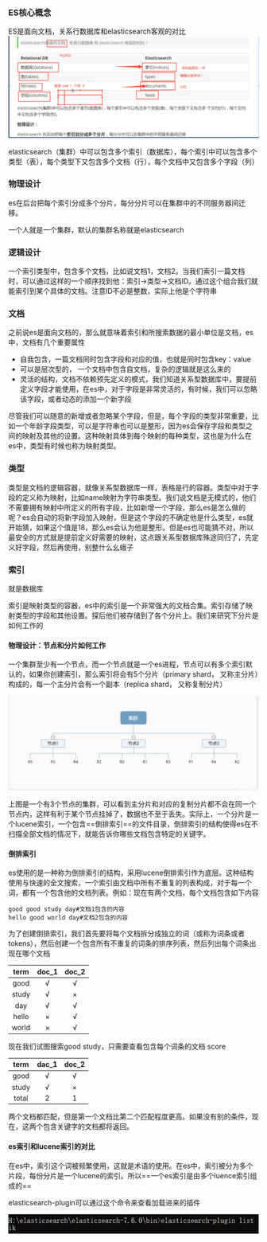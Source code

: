 ### ES核心概念

ES是面向文档，关系行数据库和elasticsearch客观的对比![image-20201207144229939](upload\image-20201207144229939.png)

elasticsearch（集群）中可以包含多个索引（数据库），每个索引中可以包含多个类型（表），每个类型下又包含多个文档（行），每个文档中又包含多个字段（列）

### 物理设计

es在后台把每个索引分成多个分片，每分分片可以在集群中的不同服务器间迁移。

一个人就是一个集群，默认的集群名称就是elasticsearch

### 逻辑设计

一个索引类型中，包含多个文档，比如说文档1，文档2。当我们索引一篇文档时，可以通过这样的一个顺序找到他：索引->类型->文档ID。通过这个组合我们就能索引到某个具体的文档。注意ID不必是整数，实际上他是个字符串

### 文档

之前说es是面向文档的，那么就意味着索引和所搜索数据的最小单位是文档，es中，文档有几个重要属性

* 自我包含，一篇文档同时包含字段和对应的值，也就是同时包含key：value
* 可以是层次型的， 一个文档中包含自文档，复杂的逻辑就是这么来的
* 灵活的结构，文档不依赖预先定义的模式，我们知道关系型数据库中，要提前定义字段才能使用，在es中，对于字段是非常灵活的，有时候，我们可以忽略该字段，或者动态的添加一个新字段

尽管我们可以随意的新增或者忽略某个字段，但是，每个字段的类型非常重要，比如一个年龄字段类型，可以是字符串也可以是整形，因为es会保存字段和类型之间的映射及其他的设置。这种映射具体到每个映射的每种类型，这也是为什么在es中，类型有时候也称为映射类型。

###  类型

类型是文档的逻辑容器，就像关系型数据库一样，表格是行的容器。类型中对于字段的定义称为映射，比如name映射为字符串类型。我们说文档是无模式的，他们不需要拥有映射中所定义的所有字段，比如新增一个字段，那么es是怎么做的呢？es会自动的将新字段加入映射，但是这个字段的不确定他是什么类型，es就开始猜，如果这个值是18，那么es会认为他是整形。但是es也可能猜不对，所以最安全的方式就是提前定义好需要的映射，这点跟关系型数据库殊途同归了，先定义好字段，然后再使用，别整什么幺蛾子

### 索引

就是数据库

索引是映射类型的容器，es中的索引是一个非常强大的文档合集。索引存储了映射类型的字段和其他设置。探后他们被存储到了各个分片上。我们来研究下分片是如何工作的

#### 物理设计：节点和分片如何工作

一个集群至少有一个节点，而一个节点就是一个es进程，节点可以有多个索引默认的，如果你创建索引，那么索引将会有5个分片（primary shard， 又称主分片）构成的，每一个主分片会有一个副本（replica shard， 又称复制分片）

![image-20201207160623745](upload\image-20201207160623745.png)

上图是一个有3个节点的集群，可以看到主分片和对应的复制分片都不会在同一个节点内，这样有利于某个节点挂掉了，数据也不至于丢失。实际上，一个分片是一个lucene索引，一个包含==倒排索引==的文件目录，倒排索引的结构使得es在不扫描全部文档的情况下，就能告诉你哪些文档包含特定的关键字。

#### 倒排索引

es使用的是一种称为倒排索引的结构，采用lucene倒排索引作为底层。这种结构使用与快速的全文搜索，一个索引由文档中所有不重复的列表构成，对于每一个词，都有一个包含他的文档列表。例如：现在有两个文档，每个文档包含如下内容

```
good good study day#文档1包含的内容
hello good world day#文档2包含的内容
```

为了创建倒排索引，我们首先要将每个文档拆分成独立的词（或称为词条或者tokens），然后创建一个包含所有不重复的词条的排序列表，然后列出每个词条出现在哪个文档

| term  | doc_1 | doc_2 |
| :---: | :---: | :---: |
| good  |   √   |   √   |
| study |   √   |   ×   |
|  day  |   √   |   √   |
| hello |   ×   |   √   |
| world |   ×   |   √   |

现在我们试图搜索good study，只需要查看包含每个词条的文档 score

| term  | dac_1 | doc_2 |
| :---: | :---: | :---: |
| good  |   √   |   √   |
| study |   √   |   ×   |
| total |   2   |   1   |

两个文档都匹配，但是第一个文档比第二个匹配程度更高。如果没有别的条件，现在，这两个包含关键字的文档都将返回。

#### es索引和lucene索引的对比

在es中，索引这个词被频繁使用，这就是术语的使用。在es中，索引被分为多个片段，每份分片是一个lucene的索引。所以==一个es索引是由多个luence索引组成的==

elasticsearch-plugin可以通过这个命令来查看加载进来的插件

![image-20201207165808460](upload\image-20201207165808460.png)

